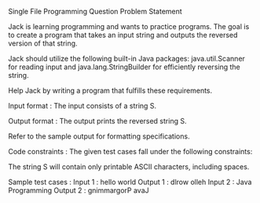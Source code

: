 Single File Programming Question
Problem Statement



Jack is learning programming and wants to practice programs. The goal is to create a program that takes an input string and outputs the reversed version of that string. 



Jack should utilize the following built-in Java packages: java.util.Scanner for reading input and java.lang.StringBuilder for efficiently reversing the string.



Help Jack by writing a program that fulfills these requirements.

Input format :
The input consists of a string S.

Output format :
The output prints the reversed string S.



Refer to the sample output for formatting specifications.

Code constraints :
The given test cases fall under the following constraints:

The string S will contain only printable ASCII characters, including spaces.

Sample test cases :
Input 1 :
hello world
Output 1 :
dlrow olleh
Input 2 :
Java Programming
Output 2 :
gnimmargorP avaJ